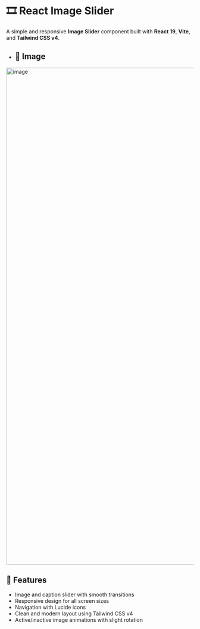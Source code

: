 # 🎞️ React Image Slider

A simple and responsive **Image Slider** component built with **React 19**, **Vite**, and **Tailwind CSS v4**.

- ## 🚀 Image


<img width="1336" alt="image" src="https://github.com/user-attachments/assets/50580bed-cf6f-4d36-ad11-e1f9e453df58" />


## 🚀 Features

- Image and caption slider with smooth transitions
- Responsive design for all screen sizes
- Navigation with Lucide icons
- Clean and modern layout using Tailwind CSS v4
- Active/inactive image animations with slight rotation





